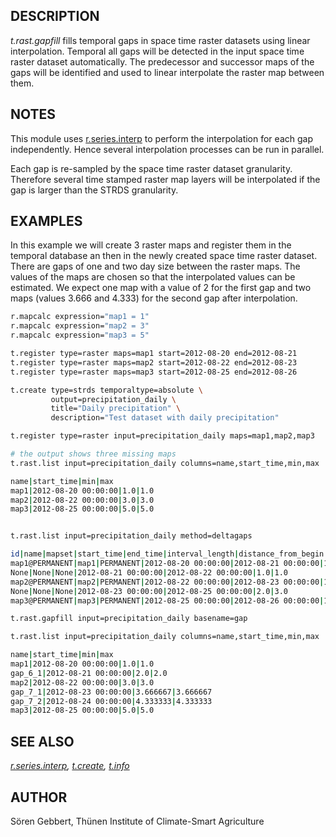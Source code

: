 ## DESCRIPTION

*t.rast.gapfill* fills temporal gaps in space time raster datasets using
linear interpolation. Temporal all gaps will be detected in the input
space time raster dataset automatically. The predecessor and successor
maps of the gaps will be identified and used to linear interpolate the
raster map between them.

## NOTES

This module uses [r.series.interp](r.series.interp.md) to perform the
interpolation for each gap independently. Hence several interpolation
processes can be run in parallel.

Each gap is re-sampled by the space time raster dataset granularity.
Therefore several time stamped raster map layers will be interpolated if
the gap is larger than the STRDS granularity.

## EXAMPLES

In this example we will create 3 raster maps and register them in the
temporal database an then in the newly created space time raster
dataset. There are gaps of one and two day size between the raster maps.
The values of the maps are chosen so that the interpolated values can be
estimated. We expect one map with a value of 2 for the first gap and two
maps (values 3.666 and 4.333) for the second gap after interpolation.

```bash
r.mapcalc expression="map1 = 1"
r.mapcalc expression="map2 = 3"
r.mapcalc expression="map3 = 5"

t.register type=raster maps=map1 start=2012-08-20 end=2012-08-21
t.register type=raster maps=map2 start=2012-08-22 end=2012-08-23
t.register type=raster maps=map3 start=2012-08-25 end=2012-08-26

t.create type=strds temporaltype=absolute \
         output=precipitation_daily \
         title="Daily precipitation" \
         description="Test dataset with daily precipitation"

t.register type=raster input=precipitation_daily maps=map1,map2,map3

# the output shows three missing maps
t.rast.list input=precipitation_daily columns=name,start_time,min,max

name|start_time|min|max
map1|2012-08-20 00:00:00|1.0|1.0
map2|2012-08-22 00:00:00|3.0|3.0
map3|2012-08-25 00:00:00|5.0|5.0


t.rast.list input=precipitation_daily method=deltagaps

id|name|mapset|start_time|end_time|interval_length|distance_from_begin
map1@PERMANENT|map1|PERMANENT|2012-08-20 00:00:00|2012-08-21 00:00:00|1.0|0.0
None|None|None|2012-08-21 00:00:00|2012-08-22 00:00:00|1.0|1.0
map2@PERMANENT|map2|PERMANENT|2012-08-22 00:00:00|2012-08-23 00:00:00|1.0|2.0
None|None|None|2012-08-23 00:00:00|2012-08-25 00:00:00|2.0|3.0
map3@PERMANENT|map3|PERMANENT|2012-08-25 00:00:00|2012-08-26 00:00:00|1.0|5.0

t.rast.gapfill input=precipitation_daily basename=gap

t.rast.list input=precipitation_daily columns=name,start_time,min,max

name|start_time|min|max
map1|2012-08-20 00:00:00|1.0|1.0
gap_6_1|2012-08-21 00:00:00|2.0|2.0
map2|2012-08-22 00:00:00|3.0|3.0
gap_7_1|2012-08-23 00:00:00|3.666667|3.666667
gap_7_2|2012-08-24 00:00:00|4.333333|4.333333
map3|2012-08-25 00:00:00|5.0|5.0

```

## SEE ALSO

*[r.series.interp](r.series.interp.md), [t.create](t.create.md),
[t.info](t.info.md)*

## AUTHOR

Sören Gebbert, Thünen Institute of Climate-Smart Agriculture
